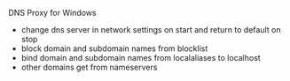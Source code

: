 DNS Proxy for Windows
 - change dns server in network settings on start and return to default on stop  
 - block domain and subdomain names from blocklist  
 - bind domain and subdomain names from localaliases to localhost  
 - other domains get from nameservers  
